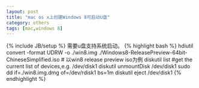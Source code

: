 ```yaml
---
layout: post
title: "mac os x上创建Windows 8可启动U盘"
category: others
tags: [mac,windows 8]
---
```

{% include JB/setup %}
需要u盘支持系统启动。
{% highlight bash %}
hdiutil convert -format UDRW -o ./win8.img ./Windows8-ReleasePreview-64bit-ChineseSimplified.iso # 以win8 release preview iso为例
diskutil list #get the current list of devices,e.g. /dev/disk1
diskutil unmountDisk /dev/disk1
sudo dd if=./win8.img.dmg of=/dev/rdisk1 bs=1m 
diskutil eject /dev/disk1
{% endhighlight %}


